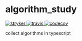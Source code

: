 # algorithm_study

<a href="https://algorithm.gongbushang.com">
    <img src="https://img.shields.io/endpoint?style=flat-square&url=https%3A%2F%2Fbadge-api.stryker-mutator.io%2Fgithub.com%2Fgongbaodd%2Falgorithm_study%2Fmaster" alt="stryker">
</a>
<a href="https://travis-ci.com/gongbaodd/algorithm_study">
    <img src="https://img.shields.io/travis/com/gongbaodd/algorithm_study?style=flat-square" alt="travis" />
</a>
<a href="https://codecov.io/gh/gongbaodd/algorithm_study">
    <img src="https://img.shields.io/codecov/c/github/gongbaodd/algorithm_study?style=flat-square" alt="codecov" />
</a>

collect algorithms in typescript
